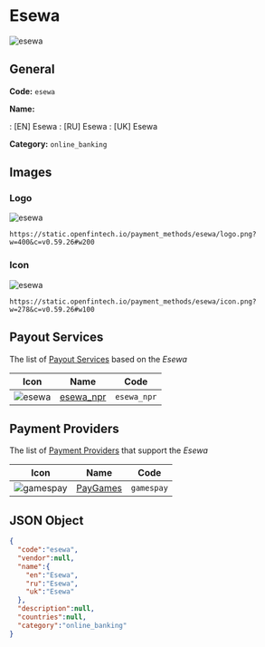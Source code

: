 
# Esewa 
![esewa](https://static.openfintech.io/payment_methods/esewa/logo.png?w=400&c=v0.59.26#w200)  

## General 
**Code:** `esewa` 
 
**Name:** 
 
:	[EN] Esewa 
:	[RU] Esewa 
:	[UK] Esewa 
 
**Category:** `online_banking` 
 

## Images 

### Logo 
![esewa](https://static.openfintech.io/payment_methods/esewa/logo.png?w=400&c=v0.59.26#w200)  

```
https://static.openfintech.io/payment_methods/esewa/logo.png?w=400&c=v0.59.26#w200
```  

### Icon 
![esewa](https://static.openfintech.io/payment_methods/esewa/icon.png?w=278&c=v0.59.26#w100)  

```
https://static.openfintech.io/payment_methods/esewa/icon.png?w=278&c=v0.59.26#w100
```  

## Payout Services 
 
The list of [Payout Services](/payout-services/) based on the _Esewa_ 

|Icon|Name|Code| 
|:---:|:---:|:---:| 
|![esewa](https://static.openfintech.io/payout_methods/esewa/icon.png?w=278&c=v0.59.26#w40) |[esewa_npr](/payout-services/esewa_npr/)|`esewa_npr`| 
 

## Payment Providers 
 
The list of [Payment Providers](/payment-providers/) that support the _Esewa_ 

|Icon|Name|Code| 
|:---:|:---:|:---:| 
|![gamespay](https://static.openfintech.io/payment_providers/gamespay/icon.svg?w=278&c=v0.59.26#w100) |[PayGames](/payment-providers/gamespay/)|`gamespay`| 
 

## JSON Object 

```json
{
  "code":"esewa",
  "vendor":null,
  "name":{
    "en":"Esewa",
    "ru":"Esewa",
    "uk":"Esewa"
  },
  "description":null,
  "countries":null,
  "category":"online_banking"
}
```  
